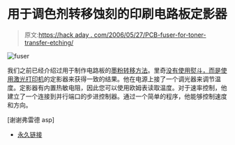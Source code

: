 # 用于调色剂转移蚀刻的印刷电路板定影器

> 原文:[https://hack aday . com/2006/05/27/PCB-fuser-for-toner-transfer-etching/](https://hackaday.com/2006/05/27/pcb-fuser-for-toner-transfer-etching/)

![fuser](../Images/572f326b0e59d6d63f699d7e05c02148.png)

我们之前已经介绍过用于制作电路板的[墨粉转移方法](http://www.hackaday.com/entry/1234000050073450/)。里奇[没有使用熨斗，而是使用激光打印机](http://www.storm.ca/%7Erheslip/pcbfuser.htm)的定影器来获得一致的结果。他在电源上接了一个调光器来调节温度。定影器有内置热敏电阻，因此您可以使用欧姆表读取温度。对于速率控制，他建立了一个连接到并行端口的步进控制器。通过一个简单的程序，他能够控制速度和方向。

[谢谢弗雷德 asp]

*   [永久链接](http://www.storm.ca/~rheslip/pcbfuser.htm)